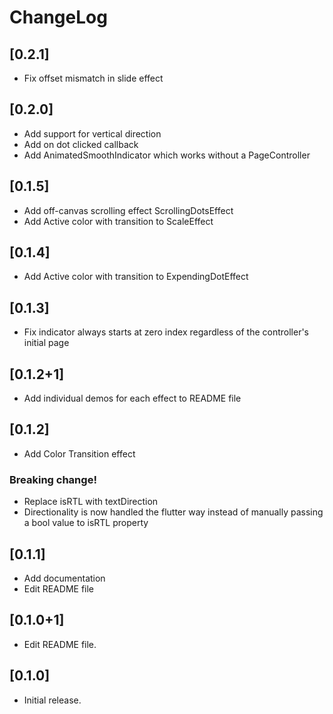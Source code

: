 # ChangeLog
## [0.2.1]
- Fix offset mismatch in slide effect
## [0.2.0]
- Add support for vertical direction
- Add on dot clicked callback
- Add AnimatedSmoothIndicator which works without a PageController

## [0.1.5]
- Add off-canvas scrolling effect ScrollingDotsEffect
- Add Active color with transition to ScaleEffect

## [0.1.4]

- Add Active color with transition to ExpendingDotEffect

## [0.1.3]

- Fix indicator always starts at zero index regardless of the controller's initial page

## [0.1.2+1]

- Add individual demos for each effect to README file

## [0.1.2]

- Add Color Transition effect

### Breaking change!

- Replace isRTL with textDirection
- Directionality is now handled the flutter way instead of manually passing a bool value to isRTL property

## [0.1.1]

- Add documentation
- Edit README file

## [0.1.0+1]

- Edit README file.

## [0.1.0]

- Initial release.
